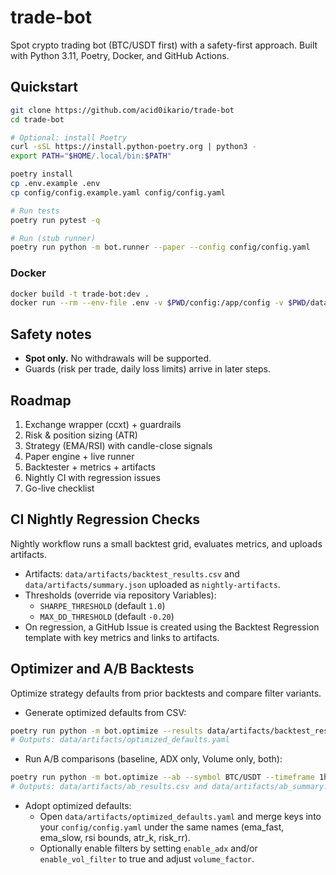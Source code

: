 # trade-bot

Spot crypto trading bot (BTC/USDT first) with a safety-first approach. Built with Python 3.11, Poetry, Docker, and GitHub Actions.

## Quickstart

```bash
git clone https://github.com/acid0ikario/trade-bot
cd trade-bot

# Optional: install Poetry
curl -sSL https://install.python-poetry.org | python3 -
export PATH="$HOME/.local/bin:$PATH"

poetry install
cp .env.example .env
cp config/config.example.yaml config/config.yaml

# Run tests
poetry run pytest -q

# Run (stub runner)
poetry run python -m bot.runner --paper --config config/config.yaml
```

### Docker

```bash
docker build -t trade-bot:dev .
docker run --rm --env-file .env -v $PWD/config:/app/config -v $PWD/data:/app/data trade-bot:dev python -m bot.runner --paper --config config/config.yaml
```

## Safety notes

* **Spot only.** No withdrawals will be supported.
* Guards (risk per trade, daily loss limits) arrive in later steps.

## Roadmap

1. Exchange wrapper (ccxt) + guardrails
2. Risk & position sizing (ATR)
3. Strategy (EMA/RSI) with candle-close signals
4. Paper engine + live runner
5. Backtester + metrics + artifacts
6. Nightly CI with regression issues
7. Go-live checklist

## CI Nightly Regression Checks

Nightly workflow runs a small backtest grid, evaluates metrics, and uploads artifacts.

- Artifacts: `data/artifacts/backtest_results.csv` and `data/artifacts/summary.json` uploaded as `nightly-artifacts`.
- Thresholds (override via repository Variables):
  - `SHARPE_THRESHOLD` (default `1.0`)
  - `MAX_DD_THRESHOLD` (default `-0.20`)
- On regression, a GitHub Issue is created using the Backtest Regression template with key metrics and links to artifacts.

## Optimizer and A/B Backtests

Optimize strategy defaults from prior backtests and compare filter variants.

- Generate optimized defaults from CSV:

```bash
poetry run python -m bot.optimize --results data/artifacts/backtest_results.csv
# Outputs: data/artifacts/optimized_defaults.yaml
```

- Run A/B comparisons (baseline, ADX only, Volume only, both):

```bash
poetry run python -m bot.optimize --ab --symbol BTC/USDT --timeframe 1h --years 1
# Outputs: data/artifacts/ab_results.csv and data/artifacts/ab_summary.txt
```

- Adopt optimized defaults:
  - Open `data/artifacts/optimized_defaults.yaml` and merge keys into your `config/config.yaml` under the same names (ema_fast, ema_slow, rsi bounds, atr_k, risk_rr).
  - Optionally enable filters by setting `enable_adx` and/or `enable_vol_filter` to true and adjust `volume_factor`.

